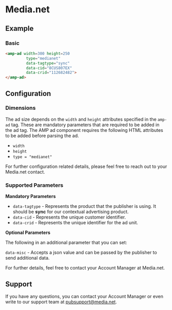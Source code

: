 <!---
Copyright 2016 The AMP HTML Authors. All Rights Reserved.

Licensed under the Apache License, Version 2.0 (the "License");
you may not use this file except in compliance with the License.
You may obtain a copy of the License at

      http://www.apache.org/licenses/LICENSE-2.0

Unless required by applicable law or agreed to in writing, software
distributed under the License is distributed on an "AS-IS" BASIS,
WITHOUT WARRANTIES OR CONDITIONS OF ANY KIND, either express or implied.
See the License for the specific language governing permissions and
limitations under the License.
-->

# Media.net

## Example

### Basic
``` html
<amp-ad width=300 height=250
         type="medianet"
         data-tagtype="sync"
         data-cid="8CUS807EX"
         data-crid="112682482">
</amp-ad>
```

## Configuration

### Dimensions
 
The ad size depends on the ``width`` and ``height`` attributes specified in the ``amp-ad`` tag. These are mandatory parameters that are required to be added in the ad tag. The AMP ad component requires the following HTML attributes to be added before parsing the ad.
  
 * ``width`` 
 * ``height`` 
 * ``type = "medianet"``

For further configuration related details, please feel free to reach out to your Media.net contact.

### Supported Parameters

<strong>Mandatory Parameters</strong>
 
* ``data-tagtype`` - Represents the product that the publisher is using. It should be <strong>sync</strong> for our contextual advertising product.
* ``data-cid`` - Represents the unique customer identifier.
* ``data-crid`` - Represents the unique identifier for the ad unit.

<strong>Optional Parameters</strong>

The following in an additional parameter that you can set:

``data-misc`` - Accepts a json value and can be passed by the publisher to send additional data.

For further details, feel free to contact your Account Manager at Media.net.

## Support 

If you have any questions, you can contact your Account Manager or even write to our support team at pubsupport@media.net.